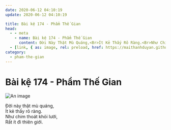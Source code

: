 ```yaml
---
date: 2020-06-12 04:10:19
update: 2020-06-12 04:10:19

title: Bài kệ 174 - Phẩm Thế Gian
head:
  - - meta
    - name: Bài kệ 174 - Phẩm Thế Gian
      content: Ðời Này Thật Mù Quáng,<Br>Ít Kẻ Thấy Rõ Ràng.<Br>Như Chim Thoát Khỏi Lưới,<Br>Rất Ít Đi Thiên Giới.<Br>
  - [link, { as: image, rel: preload, href: https://maithanhduyan.github.io/kinh-phap-cu/img/pham-the-gian/pham-the-gian-174.jpg }]
category:
  - pham-the-gian
---
```


# Bài kệ 174 - Phẩm Thế Gian

![An image](/img/pham-the-gian/pham-the-gian-174.jpg)

Ðời này thật mù quáng,<br>Ít kẻ thấy rõ ràng.<br>Như chim thoát khỏi lưới,<br>Rất ít đi thiên giới.<br>
